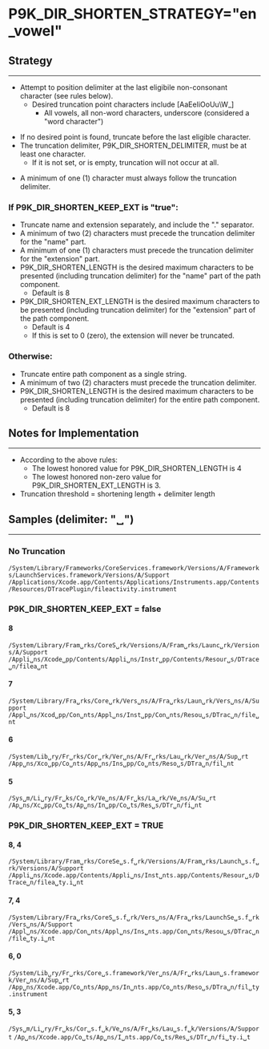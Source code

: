 # P9K_DIR_SHORTEN_STRATEGY="en_vowel"


## Strategy
----------------------------------------------------
* Attempt to position delimiter at the last eligibile non-consonant character (see rules below).
    * Desired truncation point characters include [AaEeIiOoUu\W\_]
        * All vowels, all non-word characters, underscore (considered a "word character")
+ If no desired point is found, truncate before the last eligible character.
+ The truncation delimiter, P9K_DIR_SHORTEN_DELIMITER, must be at least one character.
    - If it is not set, or is empty, truncation will not occur at all.
- A minimum of one (1) character must always follow the truncation delimiter.

### If P9K_DIR_SHORTEN_KEEP_EXT is "true":
* Truncate name and extension separately, and include the "." separator.
* A minimum of two (2) characters must precede the truncation delimiter for the "name" part.
* A minimum of one (1) characters must precede the truncation delimiter for the "extension" part.
* P9K_DIR_SHORTEN_LENGTH is the desired maximum characters to be presented (including truncation delimiter) for the "name" part of the path component.
    * Default is 8
* P9K_DIR_SHORTEN_EXT_LENGTH is the desired maximum characters to be presented (including truncation delimiter) for the "extension" part of the path component.
    * Default is 4
    * If this is set to 0 (zero), the extension will never be truncated.

### Otherwise:
* Truncate entire path component as a single string.
* A minimum of two (2) characters must precede the truncation delimiter.
* P9K_DIR_SHORTEN_LENGTH is the desired maximum characters to be presented (including truncation delimiter) for the entire path component.
    * Default is 8


## Notes for Implementation
------------------------
* According to the above rules:
    * The lowest honored value for P9K_DIR_SHORTEN_LENGTH is 4
    * The lowest honored non-zero value for P9K_DIR_SHORTEN_EXT_LENGTH is 3.
* Truncation threshold = shortening length + delimiter length


## Samples (delimiter: "␣")
----------------------

### No Truncation
`/System/Library/Frameworks/CoreServices.framework/Versions/A/Frameworks/LaunchServices.framework/Versions/A/Support`
`/Applications/Xcode.app/Contents/Applications/Instruments.app/Contents/Resources/DTracePlugin/fileactivity.instrument`


### P9K_DIR_SHORTEN_KEEP_EXT = false

#### 8
`/System/Library/Fram␣rks/CoreS␣rk/Versions/A/Fram␣rks/Launc␣rk/Versions/A/Support`
`/Appli␣ns/Xcode␣pp/Contents/Appli␣ns/Instr␣pp/Contents/Resour␣s/DTrace␣n/filea␣nt`

#### 7
`/System/Library/Fra␣rks/Core␣rk/Vers␣ns/A/Fra␣rks/Laun␣rk/Vers␣ns/A/Support`
`/Appl␣ns/Xcod␣pp/Con␣nts/Appl␣ns/Inst␣pp/Con␣nts/Resou␣s/DTrac␣n/file␣nt`

#### 6
`/System/Lib␣ry/Fr␣rks/Cor␣rk/Ver␣ns/A/Fr␣rks/Lau␣rk/Ver␣ns/A/Sup␣rt`
`/App␣ns/Xco␣pp/Co␣nts/App␣ns/Ins␣pp/Co␣nts/Reso␣s/DTra␣n/fil␣nt`

#### 5
`/Sys␣m/Li␣ry/Fr␣ks/Co␣rk/Ve␣ns/A/Fr␣ks/La␣rk/Ve␣ns/A/Su␣rt`
`/Ap␣ns/Xc␣pp/Co␣ts/Ap␣ns/In␣pp/Co␣ts/Res␣s/DTr␣n/fi␣nt`


### P9K_DIR_SHORTEN_KEEP_EXT = TRUE

#### 8, 4
`/System/Library/Fram␣rks/CoreSe␣s.f␣rk/Versions/A/Fram␣rks/Launch␣s.f␣rk/Versions/A/Support`
`/Appli␣ns/Xcode.app/Contents/Appli␣ns/Inst␣nts.app/Contents/Resour␣s/DTrace␣n/filea␣ty.i␣nt`

#### 7, 4
`/System/Library/Fra␣rks/CoreS␣s.f␣rk/Vers␣ns/A/Fra␣rks/LaunchSe␣s.f␣rk/Vers␣ns/A/Support`
`/Appl␣ns/Xcode.app/Con␣nts/Appl␣ns/Ins␣nts.app/Con␣nts/Resou␣s/DTrac␣n/file␣ty.i␣nt`

#### 6, 0
`/System/Lib␣ry/Fr␣rks/Core␣s.framework/Ver␣ns/A/Fr␣rks/Laun␣s.framework/Ver␣ns/A/Sup␣rt`
`/App␣ns/Xcode.app/Co␣nts/App␣ns/In␣nts.app/Co␣nts/Reso␣s/DTra␣n/fil␣ty.instrument`

#### 5, 3
`/Sys␣m/Li␣ry/Fr␣ks/Cor␣s.f␣k/Ve␣ns/A/Fr␣ks/Lau␣s.f␣k/Versions/A/Support`
`/Ap␣ns/Xcode.app/Co␣ts/Ap␣ns/I␣nts.app/Co␣ts/Res␣s/DTr␣n/fi␣ty.i␣t`
